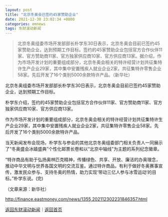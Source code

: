 ```yaml
---
layout: post
title: "北京冬奥会已签约45家赞助企业"
date: 2021-12-30 23:02:34 +0800
categories: emnews
tags: 东财滚动新闻
---
```

> 北京冬奥组委市场开发部部长朴学东30日表示，北京冬奥会目前已签约45家赞助企业，达到预期工作目标。签约的45家赞助企业包括官方合作伙伴11家、官方赞助商11家、官方独家供应商10家、官方供应商13家。据介绍，作为市场开发计划的重要组成部分，北京冬奥会相关的特许经营计划共征集特许生产企业29家，其中集中安置残疾人就业企业2家，共征集特许零售企业58家。先后开发了16个类别5000余款特许产品。（新华社）

<p>北京冬奥组委市场开发部部长朴学东30日表示，北京冬奥会目前已签约45家赞助企业，达到预期工作目标。</p><p>朴学东介绍，签约的45家赞助企业包括官方合作伙伴11家、官方赞助商11家、官方独家供应商10家、官方供应商13家。</p><p>作为市场开发计划的重要组成部分，北京冬奥会相关的特许经营计划共征集特许生产企业29家，其中集中安置残疾人就业企业2家，共征集特许零售企业58家。先后开发了16个类别5000余款特许产品。</p><p>当天新闻发布会现场，朴学东与参会的其他北京冬奥组委部门相关负责人一同展示了“冬奥盛会冰嬉盛典”个性化邮票长卷和以“北京中轴线”为主题的系列纪念徽章。</p><p>“特许商品有助于弘扬奥林匹克精神，传播绿色、共享、开放、廉洁的办奥理念，推动中华文明与世界各国文明的交流互鉴。通过特许商品，有利于做好冬奥赛事宣传，激发民众参与、支持冬奥的热情，助力实现‘带动三亿人参与冰雪运动’的目标。”朴学东说。(完)</p><p class="em_media">（文章来源：新华社）</p>

<http://finance.eastmoney.com/news/1355,202112302231846357.html>

[返回东财滚动新闻](//finews.withounder.com/emnews/)｜[返回首页](//finews.withounder.com/)